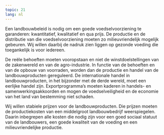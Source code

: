 ```yaml
---
topic: 21
lang: nl
---
```

Een landbouwbeleid is nodig om een goede voedselvoorziening te garanderen:
kwantitatief, kwalitatief en qua prijs. De productie en de distributie van die
voedselvoorziening moeten zo milieuvriendelijk mogelijk gebeuren. Wij willen
daarbij de nadruk zien liggen op gezonde voeding die toegankelijk is voor
iedereen.

De reële behoeften moeten vooropstaan en niet de winstdoelstellingen van de
zakenwereld en van de agro-industrie. In functie van de behoeften en van de
opbouw van voorraden, worden dan de productie en handel van de
landbouwproducten gereguleerd. De internationale handel in landbouwproducten,
in het bijzonder met de derde wereld, moet een eerlijke handel zijn.
Exportprogramma’s moeten kaderen in handels- en samenwerkingsakkoorden en
mogen de voedselveiligheid en de economie van het land van bestemming niet
schaden.

Wij willen stabiele prijzen voor de landbouwproducten. Die prijzen moeten de
productiekosten van een middelgroot landbouwbedrijf weerspiegelen. Daarin
inbegrepen alle kosten die nodig zijn voor een goed sociaal statuut van de
landbouwers, een goede kwaliteit van de voeding en een milieuvriendelijke
productie.


